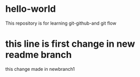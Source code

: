 # hello-world
This repository is for learning git-github-and git flow
# this line is first change in new readme branch
this change made in newbranch1